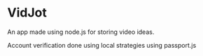 # VidJot

An app made using node.js for storing video ideas.

Account verification done using local strategies using passport.js
